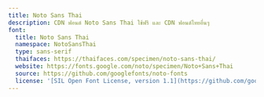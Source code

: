 ```yaml
---
title: Noto Sans Thai
description: CDN ฟอนต์ Noto Sans Thai ใช้ฟรี และ CDN ฟอนต์ไทยอื่นๆ
font:
  title: Noto Sans Thai
  namespace: NotoSansThai
  type: sans-serif
  thaifaces: https://thaifaces.com/specimen/noto-sans-thai/
  website: https://fonts.google.com/noto/specimen/Noto+Sans+Thai
  source: https://github.com/googlefonts/noto-fonts
  license: '[SIL Open Font License, version 1.1](https://github.com/googlefonts/noto-fonts/blob/main/LICENSE)'
---
```


<div></div>
